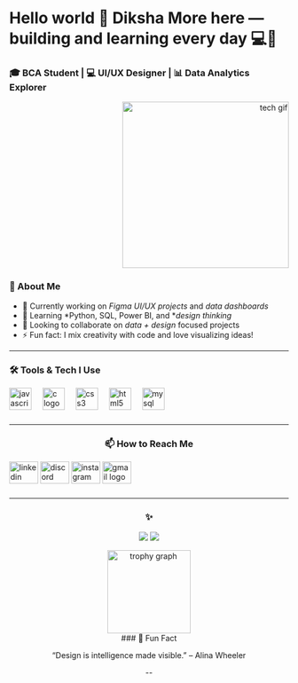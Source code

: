 <h1 align="left">Hello world 👋 Diksha More here — building and learning every day 💻🚀</h1>
<h3 align="left">🎓 BCA Student | 💻 UI/UX Designer | 📊 Data Analytics Explorer</h3>

<p align="right">
  <img src="https://tse4.mm.bing.net/th/id/OIP.9RYe8h-blL18dr3ZLqC1kwHaEb?r=0&rs=1&pid=ImgDetMain&o=7&rm=3" width="300" alt="tech gif">
</p>



### 🌟 About Me

- 🔭 Currently working on *Figma UI/UX projects* and *data dashboards*
- 🌱 Learning *Python, SQL, Power BI, and **design thinking*
- 🤝 Looking to collaborate on *data + design* focused projects
- ⚡ Fun fact: I mix creativity with code and love visualizing ideas!

---

### 🛠️ Tools & Tech I Use

<div align="center">
 
 <div align="left">
  <img src="https://cdn.jsdelivr.net/gh/devicons/devicon/icons/javascript/javascript-original.svg" height="40" alt="javascript logo"  />
  <img width="12" />
  <img src="https://cdn.jsdelivr.net/gh/devicons/devicon/icons/c/c-original.svg" height="40" alt="c logo"  />
  <img width="12" />
  <img src="https://cdn.jsdelivr.net/gh/devicons/devicon/icons/css3/css3-original.svg" height="40" alt="css3 logo"  />
  <img width="12" />
  <img src="https://cdn.jsdelivr.net/gh/devicons/devicon/icons/html5/html5-original.svg" height="40" alt="html5 logo"  />
  <img width="12" />
  <img src="https://cdn.jsdelivr.net/gh/devicons/devicon/icons/mysql/mysql-original.svg" height="40" alt="mysql logo"  />
</div>

###
---



### 📫 How to Reach Me

<div align="left">
  <img src="https://raw.githubusercontent.com/maurodesouza/profile-readme-generator/master/src/assets/icons/social/linkedin/default.svg" width="52" height="40" alt="linkedin logo": https://www.linkedin.com/in/diksha-more-250158343🌐  />
  <img src="https://raw.githubusercontent.com/maurodesouza/profile-readme-generator/master/src/assets/icons/social/discord/default.svg" width="52" height="40" alt="discord logo"  />
  <img src="https://raw.githubusercontent.com/maurodesouza/profile-readme-generator/master/src/assets/icons/social/instagram/default.svg" width="52" height="40" alt="instagram logo"  />
  <img src="https://raw.githubusercontent.com/maurodesouza/profile-readme-generator/master/src/assets/icons/social/gmail/default.svg" width="52" height="40" alt="gmail logo":diksha.more@somaiya.edu📧  />
</div>

###
---

### ✨ 

<p align="center">
  <img src="https://github-readme-stats.vercel.app/api?username=Dikshamorecodes&show_icons=true&theme=tokyonight" />
  <img src="https://github-readme-streak-stats.herokuapp.com?user=Dikshamorecodes&theme=tokyonight" />
</p>

<div align="center">
  <img src="https://github-profile-trophy.vercel.app?username=maurodesouza&theme=dracula&column=-1&row=1&margin-w=8&margin-h=8&no-bg=false&no-frame=false&order=4" height="150" alt="trophy graph"  />
</div>
### 🎯 Fun Fact

 “Design is intelligence made visible.” – Alina Wheeler

--
